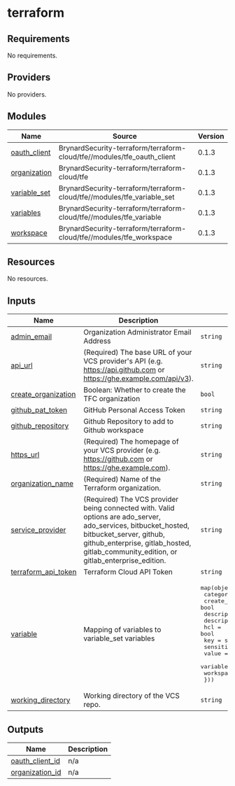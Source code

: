 # terraform

<!-- BEGINNING OF PRE-COMMIT-TERRAFORM DOCS HOOK -->
## Requirements

No requirements.

## Providers

No providers.

## Modules

| Name | Source | Version |
|------|--------|---------|
| <a name="module_oauth_client"></a> [oauth\_client](#module\_oauth\_client) | BrynardSecurity-terraform/terraform-cloud/tfe//modules/tfe_oauth_client | 0.1.3 |
| <a name="module_organization"></a> [organization](#module\_organization) | BrynardSecurity-terraform/terraform-cloud/tfe | 0.1.3 |
| <a name="module_variable_set"></a> [variable\_set](#module\_variable\_set) | BrynardSecurity-terraform/terraform-cloud/tfe//modules/tfe_variable_set | 0.1.3 |
| <a name="module_variables"></a> [variables](#module\_variables) | BrynardSecurity-terraform/terraform-cloud/tfe//modules/tfe_variable | 0.1.3 |
| <a name="module_workspace"></a> [workspace](#module\_workspace) | BrynardSecurity-terraform/terraform-cloud/tfe//modules/tfe_workspace | 0.1.3 |

## Resources

No resources.

## Inputs

| Name | Description | Type | Default | Required |
|------|-------------|------|---------|:--------:|
| <a name="input_admin_email"></a> [admin\_email](#input\_admin\_email) | Organization Administrator Email Address | `string` | n/a | yes |
| <a name="input_api_url"></a> [api\_url](#input\_api\_url) | (Required) The base URL of your VCS provider's API (e.g. https://api.github.com or https://ghe.example.com/api/v3). | `string` | `"https://api.github.com"` | no |
| <a name="input_create_organization"></a> [create\_organization](#input\_create\_organization) | Boolean: Whether to create the TFC organization | `bool` | `true` | no |
| <a name="input_github_pat_token"></a> [github\_pat\_token](#input\_github\_pat\_token) | GitHub Personal Access Token | `string` | n/a | yes |
| <a name="input_github_repository"></a> [github\_repository](#input\_github\_repository) | Github Repository to add to Github workspace | `string` | n/a | yes |
| <a name="input_https_url"></a> [https\_url](#input\_https\_url) | (Required) The homepage of your VCS provider (e.g. https://github.com or https://ghe.example.com). | `string` | `"https://github.com"` | no |
| <a name="input_organization_name"></a> [organization\_name](#input\_organization\_name) | (Required) Name of the Terraform organization. | `string` | n/a | yes |
| <a name="input_service_provider"></a> [service\_provider](#input\_service\_provider) | (Required) The VCS provider being connected with. Valid options are ado\_server, ado\_services, bitbucket\_hosted, bitbucket\_server, github, github\_enterprise, gitlab\_hosted, gitlab\_community\_edition, or gitlab\_enterprise\_edition. | `string` | `"github"` | no |
| <a name="input_terraform_api_token"></a> [terraform\_api\_token](#input\_terraform\_api\_token) | Terraform Cloud API Token | `string` | n/a | yes |
| <a name="input_variable"></a> [variable](#input\_variable) | Mapping of variables to variable\_set variables | <pre>map(object({<br>    category            = string<br>    create_variable_set = bool<br>    description         = string<br>    description_suffix  = string<br>    hcl                 = bool<br>    key                 = string<br>    sensitive           = bool<br>    value               = string<br>    variable_set        = bool<br>    workspace_id        = string<br>  }))</pre> | n/a | yes |
| <a name="input_working_directory"></a> [working\_directory](#input\_working\_directory) | Working directory of the VCS repo. | `string` | n/a | yes |

## Outputs

| Name | Description |
|------|-------------|
| <a name="output_oauth_client_id"></a> [oauth\_client\_id](#output\_oauth\_client\_id) | n/a |
| <a name="output_organization_id"></a> [organization\_id](#output\_organization\_id) | n/a |
<!-- END OF PRE-COMMIT-TERRAFORM DOCS HOOK -->
